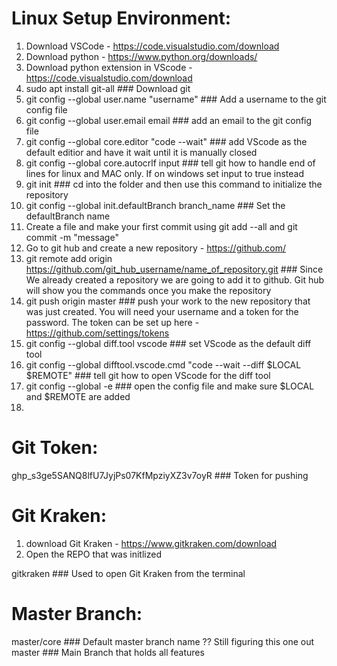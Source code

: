 # Linux Setup Environment:

1. Download VSCode - https://code.visualstudio.com/download
2. Download python - https://www.python.org/downloads/
3. Download python extension in VScode - https://code.visualstudio.com/download
4. sudo apt install git-all ### Download git
5. git config --global user.name "username" ### Add a username to the git config file
5. git config --global user.email email ### add an email to the git config file
6. git config --global core.editor "code --wait" ### add VScode as the default editior and have it wait until it is manually closed
7. git config --global core.autocrlf input ### tell git how to handle end of lines for linux and MAC only. If on windows set input to true instead
8. git init ### cd into the folder and then use this command to initialize the repository
9. git config --global init.defaultBranch branch_name ### Set the defaultBranch name
10. Create a file and make your first commit using git add --all and git commit -m "message"
11. Go to git hub and create a new repository - https://github.com/
12. git remote add origin https://github.com/git_hub_username/name_of_repository.git ### Since We already created a repository we are going to add it to github. Git hub will show you the commands once you make the repository
13. git push origin master ### push your work to the new repository that was just created. You will need your username and a token for the password. The token can be set up here - https://github.com/settings/tokens
14. git config --global diff.tool vscode ### set VScode as the default diff tool
15. git config --global difftool.vscode.cmd "code --wait --diff $LOCAL $REMOTE" ### tell git how to open VScode for the diff tool 
16. git config --global -e ### open the config file and make sure $LOCAL and $REMOTE are added
17. 

# Git Token:

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 ### Token for pushing

# Git Kraken:

1. download Git Kraken - https://www.gitkraken.com/download 
2. Open the REPO that was initlized

gitkraken ### Used to open Git Kraken from the terminal

# Master Branch:

master/core ### Default master branch name ?? Still figuring this one out
master ### Main Branch that holds all features


